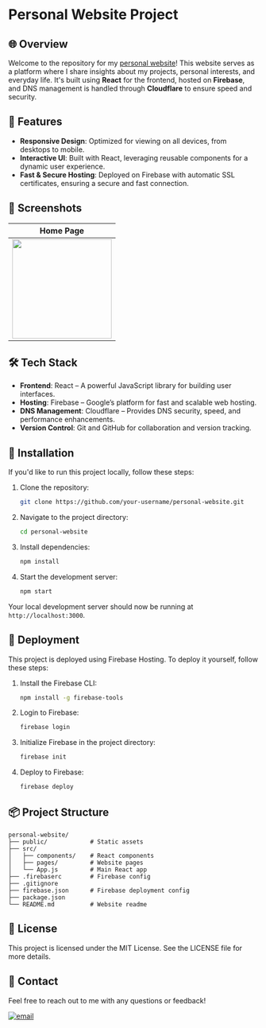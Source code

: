 # Personal Website Project

## 🌐 Overview

Welcome to the repository for my [personal website](https://lucabrembilla.dev)! This website serves as a platform where I share insights about my projects, personal interests, and everyday life. It's built using **React** for the frontend, hosted on **Firebase**, and DNS management is handled through **Cloudflare** to ensure speed and security.

## 🚀 Features

- **Responsive Design**: Optimized for viewing on all devices, from desktops to mobile.
- **Interactive UI**: Built with React, leveraging reusable components for a dynamic user experience.
- **Fast & Secure Hosting**: Deployed on Firebase with automatic SSL certificates, ensuring a secure and fast connection.


## 📸 Screenshots

| Home Page                                      |
|------------------------------------------------|
| <img src="assets/screenshot1.png" width="200"> |

## 🛠️ Tech Stack

- **Frontend**: React – A powerful JavaScript library for building user interfaces.
- **Hosting**: Firebase – Google’s platform for fast and scalable web hosting.
- **DNS Management**: Cloudflare – Provides DNS security, speed, and performance enhancements.
- **Version Control**: Git and GitHub for collaboration and version tracking.

## 🔧 Installation

If you'd like to run this project locally, follow these steps:

1. Clone the repository:
   ```bash
   git clone https://github.com/your-username/personal-website.git
   ```

2. Navigate to the project directory:
   ```bash
   cd personal-website
   ```

3. Install dependencies:
   ```bash
   npm install
   ```

4. Start the development server:
   ```bash
   npm start
   ```

Your local development server should now be running at `http://localhost:3000`.

## 🚀 Deployment

This project is deployed using Firebase Hosting. To deploy it yourself, follow these steps:

1. Install the Firebase CLI:
   ```bash
   npm install -g firebase-tools
   ```

2. Login to Firebase:
   ```bash
   firebase login
   ```
   
3. Initialize Firebase in the project directory:
   ```bash
   firebase init
   ```

4. Deploy to Firebase:
   ```bash
   firebase deploy
   ```

## 📦 Project Structure
```
personal-website/
├── public/            # Static assets
├── src/
│   ├── components/    # React components
│   ├── pages/         # Website pages
│   └── App.js         # Main React app
├── .firebaserc        # Firebase config
├── .gitignore
├── firebase.json      # Firebase deployment config
├── package.json
└── README.md          # Website readme
```

## 📄 License

This project is licensed under the MIT License. See the LICENSE file for more details.

## 📝 Contact

Feel free to reach out to me with any questions or feedback!

[![email](https://img.shields.io/badge/Gmail-D14836?style=for-the-badge&logo=gmail&logoColor=white)](mailto:lucabrembillaa@gmail.com)
